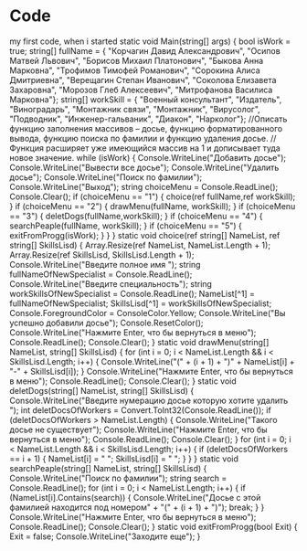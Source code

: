# Code
my first code, when i started 
static void Main(string[] args)
        {
            bool isWork = true;
            string[] fullName = {
             "Корчагин Давид Александрович",
             "Осипов Матвей Львович",
             "Борисов Михаил Платонович",
             "Быкова Анна Марковна",
             "Трофимов Тимофей Романович",
             "Сорокина Алиса Дмитриевна",
             "Верещагин Степан Иванович",
             "Соколова Елизавета Захаровна",
             "Морозов Глеб Алексеевич",
             "Митрофанова Василиса Марковна"};
            string[] workSkill = {
                "Военный консультант",
                "Издатель",
                "Виноградарь",
                "Монтажник связи",
                "Монтажник",
                "Вирусолог",
                "Подводник",
                "Инженер-гальваник",
                "Диакон",
                "Нарколог"};
            //Описать функцию заполнения массивов – досье, функцию форматированного вывода, функцию поиска по фамилии и функцию удаления досье.
            //Функция расширяет уже имеющийся массив на 1 и дописывает туда новое значение.
            while (isWork)
            {
                Console.WriteLine("Добавить досье");
                Console.WriteLine("Вывести все досье");
                Console.WriteLine("Удалить досье");
                Console.WriteLine("Поиск по фамилии");
                Console.WriteLine("Выход");
                string choiceMenu = Console.ReadLine();
                Console.Clear();
                if (choiceMenu == "1")
                {
                    choice(ref fullName,ref workSkill);
                }
                if (choiceMenu == "2")
                {
                    drawMenu(fullName,  workSkill);
                }
                if (choiceMenu == "3")
                {
                    deletDogs(fullName,workSkill);
                }
                if (choiceMenu == "4")
                {
                    searchPeaple(fullName, workSkill);
                }
                if (choiceMenu == "5")
                {
                    exitFromProgg(isWork);
                }
            }
        }
        static void choice(ref string[] NameList, ref string[] SkillsLisd)
        {
            Array.Resize(ref NameList, NameList.Length + 1);
            Array.Resize(ref SkillsLisd, SkillsLisd.Length + 1);
            Console.WriteLine("Введите полное имя ");
            string fullNameOfNewSpecialist = Console.ReadLine();
            Console.WriteLine("Введите специальность");
            string workSkillsOfNewSpecialist = Console.ReadLine();
            NameList[^1] = fullNameOfNewSpecialist;
            SkillsLisd[^1] = workSkillsOfNewSpecialist;
            Console.ForegroundColor = ConsoleColor.Yellow;
            Console.WriteLine("Вы успешно добавили досье");
            Console.ResetColor();
            Console.WriteLine("Нажмите Enter, что бы вернуться в меню");
            Console.ReadLine();
            Console.Clear();
        }
        static void drawMenu(string[] NameList, string[] SkillsLisd)
        {
            for (int i = 0; i < NameList.Length && i < SkillsLisd.Length; i++)
            {
                Console.WriteLine("(" + (i + 1) + ")" + NameList[i] + "-" + SkillsLisd[i]);
            }
            Console.WriteLine("Нажмите Enter, что бы вернуться в меню");
            Console.ReadLine();
            Console.Clear();
        }
        static void deletDogs(string[] NameList, string[] SkillsLisd) 
        {
            Console.WriteLine("Введите нумерацию досье которую хотите удалить ");
            int deletDocsOfWorkers = Convert.ToInt32(Console.ReadLine());
            if (deletDocsOfWorkers > NameList.Length)
            {
                Console.WriteLine("Такого досье не существует");
                Console.WriteLine("Нажмите Enter, что бы вернуться в меню");
                Console.ReadLine();
                Console.Clear();
            }
            for (int i = 0; i < NameList.Length && i < SkillsLisd.Length; i++)
            {
                if (deletDocsOfWorkers == i + 1)
                {
                    NameList[i] = " ";
                    SkillsLisd[i] = " ";
                }
            }
        }
        static void searchPeaple(string[] NameList, string[] SkillsLisd) 
        {
            Console.WriteLine("Поиск по фамилии");
            string search = Console.ReadLine();
            for (int i = 0; i < NameList.Length; i++)
            {
                if (NameList[i].Contains(search))
                {
                    Console.WriteLine("Досье с этой фамилией находится под номером" + "(" + (i + 1) + ")");
                    break;
                }
            }
            Console.WriteLine("Нажмите Enter, что бы вернуться в меню");
            Console.ReadLine();
            Console.Clear();
        }
        static void exitFromProgg(bool Exit) 
        {
            Exit = false;
            Console.WriteLine("Заходите еще");
        }
